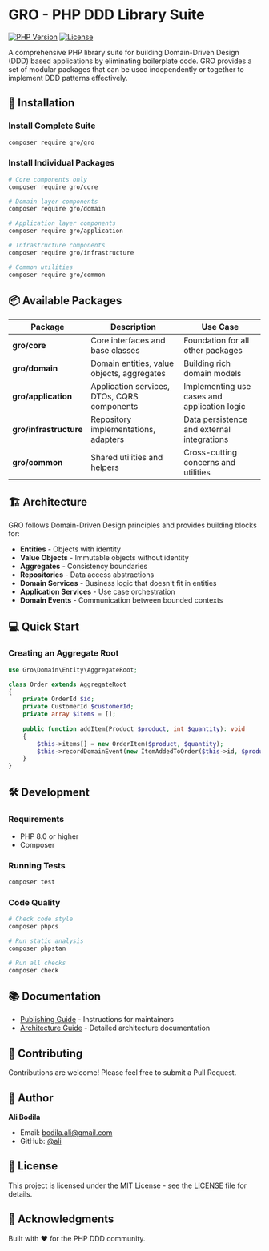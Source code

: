 # GRO - PHP DDD Library Suite

[![PHP Version](https://img.shields.io/badge/php-%5E8.0-blue)](https://php.net)
[![License](https://img.shields.io/badge/license-MIT-green)](LICENSE)

A comprehensive PHP library suite for building Domain-Driven Design (DDD) based applications by eliminating boilerplate code. GRO provides a set of modular packages that can be used independently or together to implement DDD patterns effectively.

## 🚀 Installation

### Install Complete Suite
```bash
composer require gro/gro
```

### Install Individual Packages
```bash
# Core components only
composer require gro/core

# Domain layer components
composer require gro/domain

# Application layer components  
composer require gro/application

# Infrastructure components
composer require gro/infrastructure

# Common utilities
composer require gro/common
```

## 📦 Available Packages

| Package | Description | Use Case |
|---------|-------------|----------|
| **gro/core** | Core interfaces and base classes | Foundation for all other packages |
| **gro/domain** | Domain entities, value objects, aggregates | Building rich domain models |
| **gro/application** | Application services, DTOs, CQRS components | Implementing use cases and application logic |
| **gro/infrastructure** | Repository implementations, adapters | Data persistence and external integrations |
| **gro/common** | Shared utilities and helpers | Cross-cutting concerns and utilities |

## 🏗️ Architecture

GRO follows Domain-Driven Design principles and provides building blocks for:

- **Entities** - Objects with identity
- **Value Objects** - Immutable objects without identity
- **Aggregates** - Consistency boundaries
- **Repositories** - Data access abstractions
- **Domain Services** - Business logic that doesn't fit in entities
- **Application Services** - Use case orchestration
- **Domain Events** - Communication between bounded contexts

## 💻 Quick Start

### Creating an Aggregate Root

```php
use Gro\Domain\Entity\AggregateRoot;

class Order extends AggregateRoot
{
    private OrderId $id;
    private CustomerId $customerId;
    private array $items = [];
    
    public function addItem(Product $product, int $quantity): void
    {
        $this->items[] = new OrderItem($product, $quantity);
        $this->recordDomainEvent(new ItemAddedToOrder($this->id, $product->getId(), $quantity));
    }
}
```

## 🛠️ Development

### Requirements

- PHP 8.0 or higher
- Composer

### Running Tests

```bash
composer test
```

### Code Quality

```bash
# Check code style
composer phpcs

# Run static analysis
composer phpstan

# Run all checks
composer check
```

## 📚 Documentation

- [Publishing Guide](PUBLISHING.md) - Instructions for maintainers
- [Architecture Guide](CLAUDE.md) - Detailed architecture documentation

## 🤝 Contributing

Contributions are welcome! Please feel free to submit a Pull Request.

## 👤 Author

**Ali Bodila**
- Email: bodila.ali@gmail.com
- GitHub: [@ali](https://github.com/ali)

## 📄 License

This project is licensed under the MIT License - see the [LICENSE](LICENSE) file for details.

## 🙏 Acknowledgments

Built with ❤️ for the PHP DDD community.
